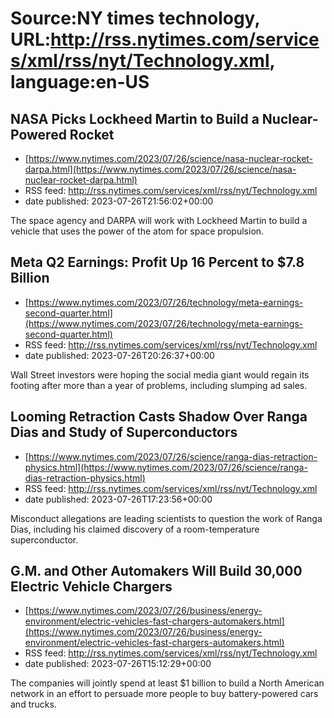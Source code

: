 # Source:NY times technology, URL:http://rss.nytimes.com/services/xml/rss/nyt/Technology.xml, language:en-US

## NASA Picks Lockheed Martin to Build a Nuclear-Powered Rocket
 - [https://www.nytimes.com/2023/07/26/science/nasa-nuclear-rocket-darpa.html](https://www.nytimes.com/2023/07/26/science/nasa-nuclear-rocket-darpa.html)
 - RSS feed: http://rss.nytimes.com/services/xml/rss/nyt/Technology.xml
 - date published: 2023-07-26T21:56:02+00:00

The space agency and DARPA will work with Lockheed Martin to build a vehicle that uses the power of the atom for space propulsion.

## Meta Q2 Earnings: Profit Up 16 Percent to $7.8 Billion
 - [https://www.nytimes.com/2023/07/26/technology/meta-earnings-second-quarter.html](https://www.nytimes.com/2023/07/26/technology/meta-earnings-second-quarter.html)
 - RSS feed: http://rss.nytimes.com/services/xml/rss/nyt/Technology.xml
 - date published: 2023-07-26T20:26:37+00:00

Wall Street investors were hoping the social media giant would regain its footing after more than a year of problems, including slumping ad sales.

## Looming Retraction Casts Shadow Over Ranga Dias and Study of Superconductors
 - [https://www.nytimes.com/2023/07/26/science/ranga-dias-retraction-physics.html](https://www.nytimes.com/2023/07/26/science/ranga-dias-retraction-physics.html)
 - RSS feed: http://rss.nytimes.com/services/xml/rss/nyt/Technology.xml
 - date published: 2023-07-26T17:23:56+00:00

Misconduct allegations are leading scientists to question the work of Ranga Dias, including his claimed discovery of a room-temperature superconductor.

## G.M. and Other Automakers Will Build 30,000 Electric Vehicle Chargers
 - [https://www.nytimes.com/2023/07/26/business/energy-environment/electric-vehicles-fast-chargers-automakers.html](https://www.nytimes.com/2023/07/26/business/energy-environment/electric-vehicles-fast-chargers-automakers.html)
 - RSS feed: http://rss.nytimes.com/services/xml/rss/nyt/Technology.xml
 - date published: 2023-07-26T15:12:29+00:00

The companies will jointly spend at least $1 billion to build a North American network in an effort to persuade more people to buy battery-powered cars and trucks.

